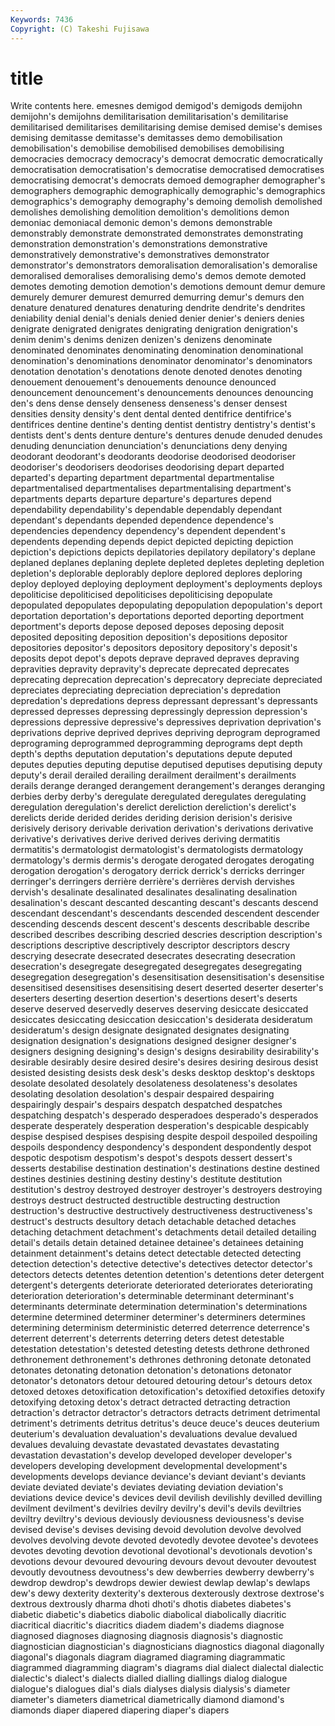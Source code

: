 ```yaml
---
Keywords: 7436 
Copyright: (C) Takeshi Fujisawa
---
```


# title

Write contents here.
emesnes demigod
demigod's demigods demijohn demijohn's demijohns demilitarisation demilitarisation's demilitarise demilitarised demilitarises
demilitarising demise demised demise's demises demising demitasse demitasse's demitasses demo
demobilisation demobilisation's demobilise demobilised demobilises demobilising democracies democracy democracy's democrat
democratic democratically democratisation democratisation's democratise democratised democratises democratising democrat's democrats
demoed demographer demographer's demographers demographic demographically demographic's demographics demographics's demography
demography's demoing demolish demolished demolishes demolishing demolition demolition's demolitions demon
demoniac demoniacal demonic demon's demons demonstrable demonstrably demonstrate demonstrated demonstrates
demonstrating demonstration demonstration's demonstrations demonstrative demonstratively demonstrative's demonstratives demonstrator demonstrator's
demonstrators demoralisation demoralisation's demoralise demoralised demoralises demoralising demo's demos demote
demoted demotes demoting demotion demotion's demotions demount demur demure demurely
demurer demurest demurred demurring demur's demurs den denature denatured denatures
denaturing dendrite dendrite's dendrites deniability denial denial's denials denied denier
denier's deniers denies denigrate denigrated denigrates denigrating denigration denigration's denim
denim's denims denizen denizen's denizens denominate denominated denominates denominating denomination
denominational denomination's denominations denominator denominator's denominators denotation denotation's denotations denote
denoted denotes denoting denouement denouement's denouements denounce denounced denouncement denouncement's
denouncements denounces denouncing den's dens dense densely denseness denseness's denser
densest densities density density's dent dental dented dentifrice dentifrice's dentifrices
dentine dentine's denting dentist dentistry dentistry's dentist's dentists dent's dents
denture denture's dentures denude denuded denudes denuding denunciation denunciation's denunciations
deny denying deodorant deodorant's deodorants deodorise deodorised deodoriser deodoriser's deodorisers
deodorises deodorising depart departed departed's departing department departmental departmentalise departmentalised
departmentalises departmentalising department's departments departs departure departure's departures depend dependability
dependability's dependable dependably dependant dependant's dependants depended dependence dependence's dependencies
dependency dependency's dependent dependent's dependents depending depends depict depicted depicting
depiction depiction's depictions depicts depilatories depilatory depilatory's deplane deplaned deplanes
deplaning deplete depleted depletes depleting depletion depletion's deplorable deplorably deplore
deplored deplores deploring deploy deployed deploying deployment deployment's deployments deploys
depoliticise depoliticised depoliticises depoliticising depopulate depopulated depopulates depopulating depopulation depopulation's
deport deportation deportation's deportations deported deporting deportment deportment's deports depose
deposed deposes deposing deposit deposited depositing deposition deposition's depositions depositor
depositories depositor's depositors depository depository's deposit's deposits depot depot's depots
deprave depraved depraves depraving depravities depravity depravity's deprecate deprecated deprecates
deprecating deprecation deprecation's deprecatory depreciate depreciated depreciates depreciating depreciation depreciation's
depredation depredation's depredations depress depressant depressant's depressants depressed depresses depressing
depressingly depression depression's depressions depressive depressive's depressives deprivation deprivation's deprivations
deprive deprived deprives depriving deprogram deprogramed deprograming deprogrammed deprogramming deprograms
dept depth depth's depths deputation deputation's deputations depute deputed deputes
deputies deputing deputise deputised deputises deputising deputy deputy's derail derailed
derailing derailment derailment's derailments derails derange deranged derangement derangement's deranges
deranging derbies derby derby's deregulate deregulated deregulates deregulating deregulation deregulation's
derelict dereliction dereliction's derelict's derelicts deride derided derides deriding derision
derision's derisive derisively derisory derivable derivation derivation's derivations derivative derivative's
derivatives derive derived derives deriving dermatitis dermatitis's dermatologist dermatologist's dermatologists
dermatology dermatology's dermis dermis's derogate derogated derogates derogating derogation derogation's
derogatory derrick derrick's derricks derringer derringer's derringers derrière derrière's derrières
dervish dervishes dervish's desalinate desalinated desalinates desalinating desalination desalination's descant
descanted descanting descant's descants descend descendant descendant's descendants descended descendent
descender descending descends descent descent's descents describable describe described describes
describing descried descries description description's descriptions descriptive descriptively descriptor descriptors
descry descrying desecrate desecrated desecrates desecrating desecration desecration's desegregate desegregated
desegregates desegregating desegregation desegregation's desensitisation desensitisation's desensitise desensitised desensitises desensitising
desert deserted deserter deserter's deserters deserting desertion desertion's desertions desert's
deserts deserve deserved deservedly deserves deserving desiccate desiccated desiccates desiccating
desiccation desiccation's desiderata desideratum desideratum's design designate designated designates designating
designation designation's designations designed designer designer's designers designing designing's design's
designs desirability desirability's desirable desirably desire desired desire's desires desiring
desirous desist desisted desisting desists desk desk's desks desktop desktop's
desktops desolate desolated desolately desolateness desolateness's desolates desolating desolation desolation's
despair despaired despairing despairingly despair's despairs despatch despatched despatches despatching
despatch's desperado desperadoes desperado's desperados desperate desperately desperation desperation's despicable
despicably despise despised despises despising despite despoil despoiled despoiling despoils
despondency despondency's despondent despondently despot despotic despotism despotism's despot's despots
dessert dessert's desserts destabilise destination destination's destinations destine destined destines
destinies destining destiny destiny's destitute destitution destitution's destroy destroyed destroyer
destroyer's destroyers destroying destroys destruct destructed destructible destructing destruction destruction's
destructive destructively destructiveness destructiveness's destruct's destructs desultory detach detachable detached
detaches detaching detachment detachment's detachments detail detailed detailing detail's details
detain detained detainee detainee's detainees detaining detainment detainment's detains detect
detectable detected detecting detection detection's detective detective's detectives detector detector's
detectors detects detentes detention detention's detentions deter detergent detergent's detergents
deteriorate deteriorated deteriorates deteriorating deterioration deterioration's determinable determinant determinant's determinants
determinate determination determination's determinations determine determined determiner determiner's determiners determines
determining determinism deterministic deterred deterrence deterrence's deterrent deterrent's deterrents deterring
deters detest detestable detestation detestation's detested detesting detests dethrone dethroned
dethronement dethronement's dethrones dethroning detonate detonated detonates detonating detonation detonation's
detonations detonator detonator's detonators detour detoured detouring detour's detours detox
detoxed detoxes detoxification detoxification's detoxified detoxifies detoxify detoxifying detoxing detox's
detract detracted detracting detraction detraction's detractor detractor's detractors detracts detriment
detrimental detriment's detriments detritus detritus's deuce deuce's deuces deuterium deuterium's
devaluation devaluation's devaluations devalue devalued devalues devaluing devastate devastated devastates
devastating devastation devastation's develop developed developer developer's developers developing development
developmental development's developments develops deviance deviance's deviant deviant's deviants deviate
deviated deviate's deviates deviating deviation deviation's deviations device device's devices
devil devilish devilishly devilled devilling devilment devilment's devilries devilry devilry's
devil's devils deviltries deviltry deviltry's devious deviously deviousness deviousness's devise
devised devise's devises devising devoid devolution devolve devolved devolves devolving
devote devoted devotedly devotee devotee's devotees devotes devoting devotion devotional
devotional's devotionals devotion's devotions devour devoured devouring devours devout devouter
devoutest devoutly devoutness devoutness's dew dewberries dewberry dewberry's dewdrop dewdrop's
dewdrops dewier dewiest dewlap dewlap's dewlaps dew's dewy dexterity dexterity's
dexterous dexterously dextrose dextrose's dextrous dextrously dharma dhoti dhoti's dhotis
diabetes diabetes's diabetic diabetic's diabetics diabolic diabolical diabolically diacritic diacritical
diacritic's diacritics diadem diadem's diadems diagnose diagnosed diagnoses diagnosing diagnosis
diagnosis's diagnostic diagnostician diagnostician's diagnosticians diagnostics diagonal diagonally diagonal's diagonals
diagram diagramed diagraming diagrammatic diagrammed diagramming diagram's diagrams dial dialect
dialectal dialectic dialectic's dialect's dialects dialled dialling diallings dialog dialogue
dialogue's dialogues dial's dials dialyses dialysis dialysis's diameter diameter's diameters
diametrical diametrically diamond diamond's diamonds diaper diapered diapering diaper's diapers
